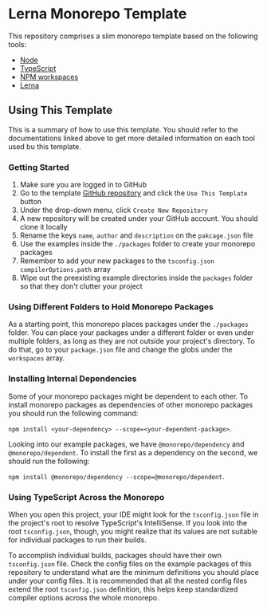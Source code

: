 
# Lerna Monorepo Template

This repository comprises a slim monorepo template based on the following tools:

- [Node](https://nodejs.org/en)
- [TypeScript](https://www.typescriptlang.org/)
- [NPM workspaces](https://docs.npmjs.com/cli/v7/using-npm/workspaces)
- [Lerna](https://lerna.js.org/)

## Using This Template

This is a summary of how to use this template. You should refer to the documentations linked above to get more detailed information on each tool used bu this template.

### Getting Started

1. Make sure you are logged in to GitHub
2. Go to the template [GitHub repository](https://github.com/thomazmz/monorepo-template) and click the `Use This Template` button 
3. Under the drop-down menu, click `Create New Repository`
4. A new repository will be created under your GitHub account. You should clone it locally 
4. Rename the keys `name`, `author` and `description` on the `pakcage.json` file 
5. Use the examples inside the `./packages` folder to create your monorepo packages 
6. Remember to add your new packages to the `tsconfig.json` `compilerOptions.path` array 
6. Wipe out the preexisting example directories inside the `packages` folder so that they don't clutter your project

### Using Different Folders to Hold Monorepo Packages

As a starting point, this monorepo places packages under the `./packages` folder. You can place your packages under a different folder or even under multiple folders, as long as they are not outside your project's directory. To do that, go to your `package.json` file and change the globs under the  `workspaces` array.

### Installing Internal Dependencies 

Some of your monorepo packages might be dependent to each other. To install monorepo packages as dependencies of other monorepo packages you should run the following command: 

`npm install <your-dependency> --scope=<your-dependent-package>`. 

Looking into our example packages, we have `@monorepo/dependency` and `@monorepo/dependent`. To install the first as a dependency on the second, we should run the following:

`npm install @monorepo/dependency --scope=@monorepo/dependent`.

### Using TypeScript Across the Monorepo

When you open this project, your IDE might look for the `tsconfig.json` file in the project's root to resolve TypeScript's IntelliSense. If you look into the root `tsconfig.json`, though, you might realize that its values are not suitable for individual packages to run their builds. 

To accomplish individual builds, packages should have their own `tsconfig.json` file. Check the config files on the example packages of this repository to understand what are the minimum definitions you should place under your config files. It is recommended that all the nested config files extend the root `tsconfig.json` definition, this helps keep standardized compiler options across the whole monorepo.
